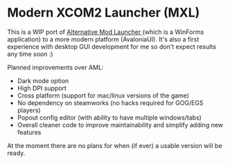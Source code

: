 ﻿# Modern XCOM2 Launcher (MXL)

This is a WIP port of [Alternative Mod Launcher ](https://github.com/X2CommunityCore/xcom2-launcher) (which is a WinForms application)
to a more modern platform (AvaloniaUI). It's also a first experience with desktop GUI development for me so don't expect results
any time soon :)

Planned improvements over AML:

* Dark mode option
* High DPI support
* Cross platform (support for mac/linux versions of the game)
* No dependency on steamworks (no hacks required for GOG/EGS players)
* Popout config editor (with ability to have multiple windows/tabs)
* Overall cleaner code to improve maintainability and simplify adding new features 

At the moment there are no plans for when (if ever) a usable version will be ready.